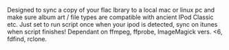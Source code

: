 Designed to sync a copy of your flac lbrary to a local mac or linux pc and make sure album art / file types are compatible with ancient IPod Classic etc. Just set to run script once when your ipod is detected, sync on itunes when script finishes! Dependant on ffmpeg, ffprobe, ImageMagick vers. <6, fdfind, rclone. 
